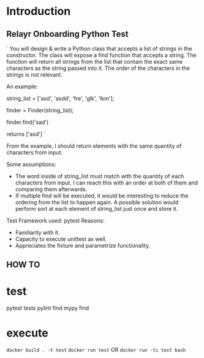 # Introduction
## Relayr Onboarding Python Test

` You will design & write a Python class that accepts a list of strings in the constructor. The
class will expose a find function that accepts a string. The function will return all strings from
the list that contain the exact same characters as the string passed into it. The order of the
characters in the strings is not relevant.

 
 An example:

 
string_list = ['asd', 'asdd', 'fre', 'glk', 'lkm'];


finder = Finder(string_list);


finder.find('sad')


returns ['asd']
`

From the example, I should return elements with the same quantity of characters from input.


Some assumptions: 
* The word inside of string_list must match with the quantity of each characters from input. 
I can reach this with an order at both of them and comparing them afterwards. 
* If multiple find will be executed, it would be interesting to reduce the ordering from the list to happen again. 
A possible solution would perform sort at each element of string_list just once and store it.




Test Framework used:
pytest
Reasons:
* Familiarity with it.
* Capacity to execute unittest as well.
* Appreciates the fixture and parametrize functionality.


## HOW TO
# test
pytest tests
pylint  find
mypy find
# execute
`docker build . -t test`
`docker run test`
OR 
`docker run -ti test bash`

